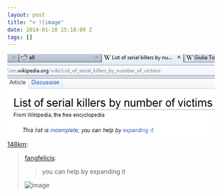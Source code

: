 ```yaml
---
layout: post
title: "> ![image"
date: 2014-01-18 15:18:09 Z
tags: []
---
```

![](/media/2014/01/73721027790.png)
[148km](http://148km.tumblr.com/post/10569797135):

> [fangfelicis](http://fangfelicis.tumblr.com/post/10554783561):
> 
> > you can help by expanding it
> 
> ![image](https://66.media.tumblr.com/tumblr_lrzwo9z2wo1qaovwd.gif)
